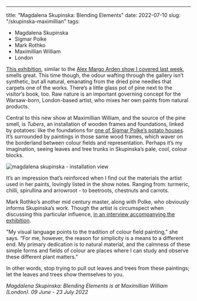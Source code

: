 ---
title: "Magdalena Skupinska: Blending Elements"
date: 2022-07-10
slug: "/skupinska-maximillian"
tags:
  - Magdalena Skupinska
  - Sigmar Polke
  - Mark Rothko
  - Maximillian William
  - London

[This exhibition](https://maximillianwilliam.com/exhibition/blending-elements/), similar to the [Alex Margo Arden show I covered last week](/arden-frederick), smells great. This time though, the odour wafting through the gallery isn’t synthetic, but all natural, emanating from the dried pine needles that carpets one of the works. There’s a little glass pot of pine next to the visitor’s book, too. Raw nature is an important governing concept for the Warsaw-born, London-based artist, who mixes her own paints from natural products.

Central to this new show at Maximillian William, and the source of the pine smell, is *Tubers*, an installation of wooden frames and foundations, linked by potatoes: like the foundations for [one of Sigmar Polke’s potato houses](/polke-werner). It’s surrounded by paintings in those same wood frames, which waver on the borderland between colour fields and representation. Perhaps it’s my imagination, seeing leaves and tree trunks in Skupinska’s pale, cool, colour blocks.

![magdalena skupinska - installation view](/skupinska-maximillian-1.jpeg)

It’s an impression that’s reinforced when I find out the materials the artist used in her paints, lovingly listed in the show notes. Ranging from: turmeric, chilli, spirullina and arrowroot - to beetroots, chestnuts and carrots.

Mark Rothko’s another mid century master, along with Polke, who obviously informs Skupinska’s work. Though the artist is circumspect when discussing this particular influence, [in an interview accompanying the exhibition](https://maximillianwilliam.com/wp-content/uploads/2022/07/Magdalena-Skupsinska-and-Gina-Buenfeld-Murley.pdf).

"My visual language points to the tradition of colour field painting,” she says. “For me, however, the reason for simplicity is a means to a different end. My primary dedication is to natural material, and the calmness of these simple forms and fields of colour are places where I can study and observe these different plant matters."

In other words, stop trying to pull out leaves and trees from these paintings; let the leaves and trees show themselves to you.

*Magdalena Skupinska: Blending Elements is at Maximillian William (London). 09 June - 23 July 2022*
